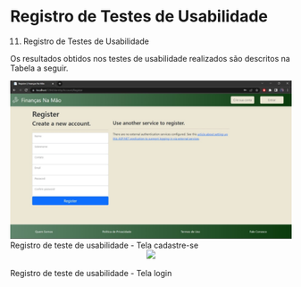 # Registro de Testes de Usabilidade
11.  Registro de Testes de Usabilidade


Os resultados obtidos nos testes de usabilidade realizados são descritos na Tabela a seguir.

<div align="center">
<img src="docs/img/WhatsApp Image 2023-05-10 at 22.18.40.jpg"/>
</div>
Registro de teste de usabilidade - Tela cadastre-se

<div align="center">
<img src="https://user-images.githubusercontent.com/83494301/231966157-f0bd4268-76b9-47a4-a0ad-0c0349376b46.png" width="700px" />
</div>

Registro de teste de usabilidade - Tela login

